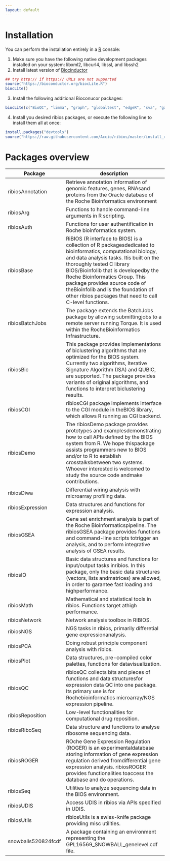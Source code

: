 ```yaml
---
layout: default
---
```


# Installation

You can perform the installation entirely in a [R](https://www.r-project.org) console:

1. Make sure you have the following native development packages installed on your system:
libxml2, libcurl4, libssl, and libssh2
2. Install latest version of [Biocinductor](https://www.bioconductor.org)
```R
## try http:// if https:// URLs are not supported
source("https://bioconductor.org/biocLite.R")
biocLite()
```
3. Install the following additional Bioconucor packages:
```R
biocLite(c("BioQC", "limma", "graph", "globaltest", "edgeR", "sva", "gage"))
```
4. Install you desired ribios packages, or execute the following line to install them all at once:
```R
install.packages("devtools")
source("https://raw.githubusercontent.com/Accio/ribios/master/install_ribios_from_github.R")
```

# Packages overview

Package          | description
-----------------|-----------
ribiosAnnotation | Retrieve annotation information of genomic features, genes, RNAsand proteins from the Oracle database of the Roche Bioinformatics environment
ribiosArg | Functions to handle command-line arguments in R scripting.
ribiosAuth | Functions for user authentification in Roche bioinformatics system.
ribiosBase | RiBIOS (R interface to BIOS) is a collection of R packagesdedicated to bioinformatics, computational biology, and data analysis tasks. Itis built on the thoroughly tested C library BIOS/Bioinfolib that is developedby the Roche Bioinformatics Group. This package provides source code of theBioinfolib and is the foundation of other ribios packages that need to call C-level functions.
ribiosBatchJobs | The package extends the BatchJobs package by allowing submittingjobs to a remote server running Torque. It is used within the RocheBioinformatics Infrastructure.
ribiosBic | This package provides implementations of biclustering algorithms that are optimized for the BIOS system. Currently two algorithms, Iterative Signature Algorithm (ISA) and QUBIC, are supported. The package provides variants of original algorithms, and functions to interpret biclustering results.
ribiosCGI | ribiosCGI package implements interface to the CGI module in theBIOS library, which allows R running as CGI backend.
ribiosDemo | The ribiosDemo package provides prototypes and examplesdemonstrating how to call APIs defined by the BIOS system from R. We hope thispackage assists programmers new to BIOS and/or to R to establish crosstalksbetween two systems. Whoever interested is welcomed to study the source code andmake contributions.
ribiosDiwa | Differential wiring analysis with microarray profiling data.
ribiosExpression | Data structures and functions for expression analysis.
ribiosGSEA | Gene set enrichment analysis is part of the Roche Bioinformaticspipeline. The ribiosGSEA package provides functions and command-line scripts totrigger an analysis, and to perform integrative analysis of GSEA results.
ribiosIO | Basic data structures and functions for input/output tasks inribios. In this package, only the basic data structures (vectors, lists andmatrices) are allowed, in order to garantee fast loading and highperformance.
ribiosMath | Mathematical and statistical tools in ribios. Functions target athigh performance.
ribiosNetwork | Network analysis toolbox in RIBIOS.
ribiosNGS | NGS tasks in ribios, primarily differetial gene expressionanalysis.
ribiosPCA | Doing robust principle component analysis with ribios.
ribiosPlot | Data structures, pre-compiled color palettes, functions for datavisualization.
ribiosQC | ribiosQC collects bits and pieces of functions and data structuresfor expression data QC into one package. Its primary use is for Rochebioinformatics microarray/NGS expression pipeline.
ribiosReposition | Low-level functionalities for computational drug reposition.
ribiosRiboSeq | Data structure and functions to analyse ribosome sequencing data.
ribiosROGER | ROche Gene Expression Regulation (ROGER) is an experimentaldatabase storing information of gene expression regulation derived fromdifferential gene expression analysis. ribiosROGER provides functionalities toaccess the database and do operations.
ribiosSeq | Utilities to analyze sequencing data in the BIOS environment.
ribiosUDIS | Access UDIS in ribios via APIs specified in UDIS.
ribiosUtils | ribiosUtils is a swiss-knife package providing misc utilities.
snowballs520824fcdf | A package containing an environment representing the GPL16569_SNOWBALL_genelevel.cdf file.
